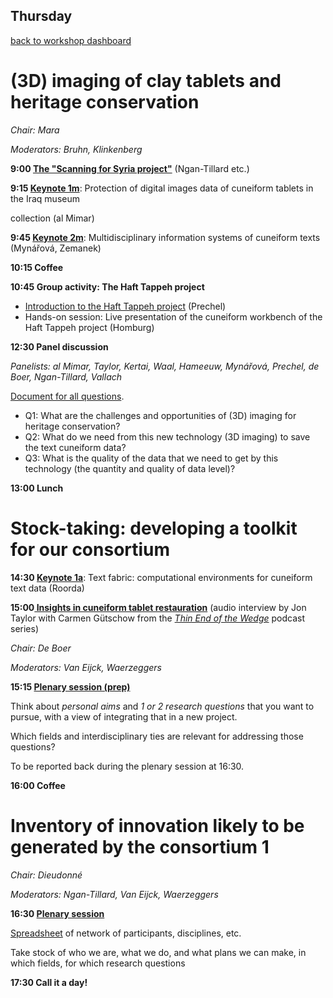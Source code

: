## Thursday

[back to workshop dashboard](../program.md)

# (3D) imaging of clay tablets and heritage conservation

_Chair: Mara_

_Moderators: Bruhn, Klinkenberg_

**9:00 [The "Scanning for Syria project"](https://docs.google.com/document/d/18lN_UOPogjZ4TAXWjcYdcyP2usjfRKk-Kf-rm4Ha-2w/edit?usp=sharing)** (Ngan-Tillard etc.)

**9:15 [Keynote 1m](https://docs.google.com/document/d/18lN_UOPogjZ4TAXWjcYdcyP2usjfRKk-Kf-rm4Ha-2w/edit?usp=sharing)**: Protection of digital images data of cuneiform tablets in the Iraq museum

collection (al Mimar)

**9:45 [Keynote 2m](https://docs.google.com/document/d/18lN_UOPogjZ4TAXWjcYdcyP2usjfRKk-Kf-rm4Ha-2w/edit?usp=sharing)**: Multidisciplinary information systems of cuneiform texts (Mynářová, Zemanek) 

**10:15 Coffee**

**10:45 Group activity: The Haft Tappeh project**



* [Introduction to the Haft Tappeh project](https://docs.google.com/document/d/11B6wFjAQ5tcUmCGlQvTgUs9xcjy2D1Qemblix9v9hGs/edit?usp=sharing) (Prechel)
* Hands-on session: Live presentation of the cuneiform workbench of the Haft Tappeh project (Homburg)

**12:30 Panel discussion**

_Panelists: al Mimar, Taylor, Kertai, Waal, Hameeuw, Mynářová, Prechel, de Boer, Ngan-Tillard, Vallach_

[Document for all questions](https://docs.google.com/document/d/1rKZLOz2zIRTCKDG85pvnwiUZh-3ULh0P-vfc2DgMs3c/edit?usp=sharing).



* Q1: What are the challenges and opportunities of (3D) imaging for heritage conservation?
* Q2: What do we need from this new technology (3D imaging) to save the text cuneiform data? 
* Q3: What is the quality of the data that we need to get by this technology (the quantity and quality of data level)? 

**13:00 Lunch**


# Stock-taking: developing a toolkit for our consortium

**14:30 [Keynote 1a](https://docs.google.com/document/d/18lN_UOPogjZ4TAXWjcYdcyP2usjfRKk-Kf-rm4Ha-2w/edit?usp=sharing)**: Text fabric: computational environments for cuneiform text data (Roorda) 

**15:00[ Insights in cuneiform tablet restauration](https://docs.google.com/document/d/18lN_UOPogjZ4TAXWjcYdcyP2usjfRKk-Kf-rm4Ha-2w/edit?usp=sharing)** (audio interview by Jon Taylor with Carmen Gütschow from the _[Thin End of the Wedge](https://www.listennotes.com/podcasts/thin-end-of-the-wedge-jon-taylor-MAoDXu7nFVe/)_ podcast series)

_Chair: De Boer_

_Moderators: Van Eijck, Waerzeggers_

**15:15 [Plenary session (prep)](https://docs.google.com/document/d/1nwl-Krhec33Tu1F6ltT-0MaPw_l0UvWS77jDEH68WSA/edit?usp=sharing)**

Think about _personal aims_ and _1 or 2 research questions_ that you want to pursue, with a view of integrating that in a new project.

Which fields and interdisciplinary ties are relevant for addressing those questions?

To be reported back during the plenary session at 16:30.

**16:00 Coffee**


# Inventory of innovation likely to be generated by the consortium 1

_Chair: Dieudonné_

_Moderators: Ngan-Tillard, Van Eijck, Waerzeggers_

**16:30 [Plenary session](https://docs.google.com/document/d/1nwl-Krhec33Tu1F6ltT-0MaPw_l0UvWS77jDEH68WSA/edit?usp=sharing)**

[Spreadsheet](https://docs.google.com/spreadsheets/d/1lBlFaqTkRJuynHP6Ha4yhH_jhkmCjuEdbIycfC9ESFs/edit?usp=sharing) of network of participants, disciplines, etc.

Take stock of who we are, what we do, and what plans we can make, in which fields, for which research questions

**17:30 Call it a day!**

